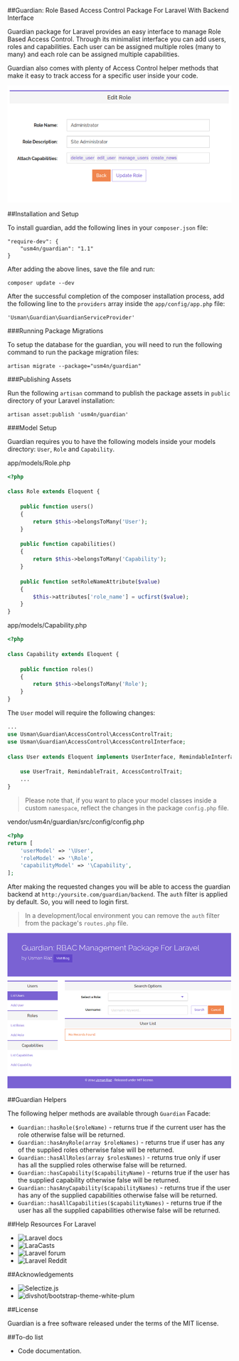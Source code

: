 
##Guardian: Role Based Access Control Package For Laravel With Backend Interface

Guardian package for Laravel provides an easy interface to manage Role Based Access Control. Through its minimalist interface you can add users, roles and capabilities. Each user can be assigned multiple roles (many to many) and each role can be assigned multiple capabilities.

Guardian also comes with plenty of Access Control helper methods that make it easy to track access for a specific user inside your code.

![Edit Role](./screenshots/main-scr.png)

##Installation and Setup

To install guardian, add the following lines in your `composer.json` file:
	
	"require-dev": {
		"usm4n/guardian": "1.1"
	}

After adding the above lines, save the file and run:
	
    composer update --dev

After the successful completion of the composer installation process, add the following line to the `providers` array inside the `app/config/app.php` file:

	'Usman\Guardian\GuardianServiceProvider'

###Running Package Migrations

To setup the database for the guardian, you will need to run the following command to run the package migration files:

	artisan migrate --package="usm4n/guardian"

###Publishing Assets

Run the following `artisan` command to publish the package assets in `public` directory of your Laravel installation:

	artisan asset:publish 'usm4n/guardian'

###Model Setup

Guardian requires you to have the following models inside your models directory: `User`, `Role` and `Capability`.

app/models/Role.php

```php
<?php

class Role extends Eloquent {
	
	public function users() 
	{
		return $this->belongsToMany('User');
	}

	public function capabilities()
	{
		return $this->belongsToMany('Capability');
	}

	public function setRoleNameAttribute($value)
	{
		$this->attributes['role_name'] = ucfirst($value);
	}
}
```
app/models/Capability.php

```php
<?php

class Capability extends Eloquent {
	
	public function roles()
	{
		return $this->belongsToMany('Role');
	}
}
```
The `User` model will require the following changes:

```php
...
use Usman\Guardian\AccessControl\AccessControlTrait;
use Usman\Guardian\AccessControl\AccessControlInterface;

class User extends Eloquent implements UserInterface, RemindableInterface, AccessControlInterface {

	use UserTrait, RemindableTrait, AccessControlTrait;
	...
}
```

> Please note that, if you want to place your model classes inside a custom `namespace`, reflect the changes in the package `config.php` file.

vendor/usm4n/guardian/src/config/config.php

```php
<?php
return [
    'userModel' => '\User',
    'roleModel' => '\Role',
    'capabilityModel' => '\Capability',
];
```
After making the requested changes you will be able to access the guardian backend at `http:/yoursite.com/guardian/backend`. The `auth` filter is applied by default. So, you will need to login first.

> In a development/local environment you can remove the `auth` filter from the package's `routes.php` file.

![Backend Screenshot](./screenshots/backend-scr.png)

##Guardian Helpers

The following helper methods are available through `Guardian` Facade:

- `Guardian::hasRole($roleName)` - returns true if the current user has the role otherwise false will be returned.
- `Guardian::hasAnyRole(array $roleNames)` - returns true if user has any of the supplied roles otherwise false will be returned.
- `Guardian::hasAllRoles(array $rolesNames)` - returns true only if user has all the supplied roles otherwise false will be returned.
- `Guardian::hasCapability($capabilityName)` - returns true if the user has the supplied capability otherwise false will be returned.
- `Guardian::hasAnyCapability($capabilityNames)` - returns true if the user has any of the supplied capabilities otherwise false will be returned.
- `Guardian::hasAllCapabilities($capabilityNames)` - returns true if the user has all the supplied capabilities otherwise false will be returned.

##Help Resources For Laravel

- ![Laravel docs](http://laravel.com/docs)
- ![LaraCasts](https://laracasts.com/)
- ![Laravel forum](http://laravel.io/forum)
- ![Laravel Reddit](http://www.reddit.com/r/laravel/)

##Acknowledgements

- ![Selectize.js](http://brianreavis.github.io/selectize.js/)
- ![divshot/bootstrap-theme-white-plum](https://github.com/divshot/bootstrap-theme-white-plum)

##License

Guardian is a free software released under the terms of the MIT license.

##To-do list

- Code documentation.